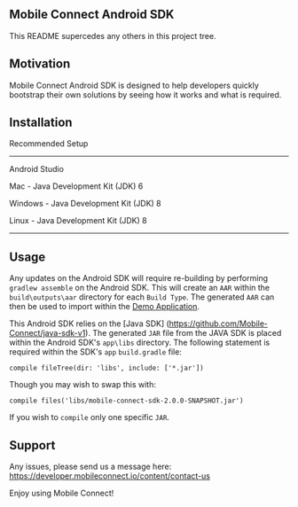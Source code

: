 ## Mobile Connect Android SDK

This README supercedes any others in this project tree.

## Motivation

Mobile Connect Android SDK is designed to help developers quickly bootstrap their own solutions by seeing how it works and what is required.

## Installation

Recommended Setup

-----------------

Android Studio

Mac - Java Development Kit (JDK) 6

Windows - Java Development Kit (JDK) 8

Linux - Java Development Kit (JDK) 8

-----------------

## Usage

Any updates on the Android SDK will require re-building by performing `gradlew assemble` on the Android SDK. This will create an `AAR` within the `build\outputs\aar` directory for each `Build Type`. The generated `AAR` can then be used to import within the [Demo Application](https://github.com/Mobile-Connect/android-sdk-v2/tree/master/mobile-connect-demo).

This Android SDK relies on the [Java SDK] (https://github.com/Mobile-Connect/java-sdk-v1). The generated `JAR` file from the JAVA SDK is placed within the Android SDK's `app\libs` directory. The following statement is required within the SDK's `app` `build.gradle` file:

    compile fileTree(dir: 'libs', include: ['*.jar'])

Though you may wish to swap this with:

    compile files('libs/mobile-connect-sdk-2.0.0-SNAPSHOT.jar')

If you wish to `compile` only one specific `JAR`. 

## Support

Any issues, please send us a message here: https://developer.mobileconnect.io/content/contact-us

Enjoy using Mobile Connect!

